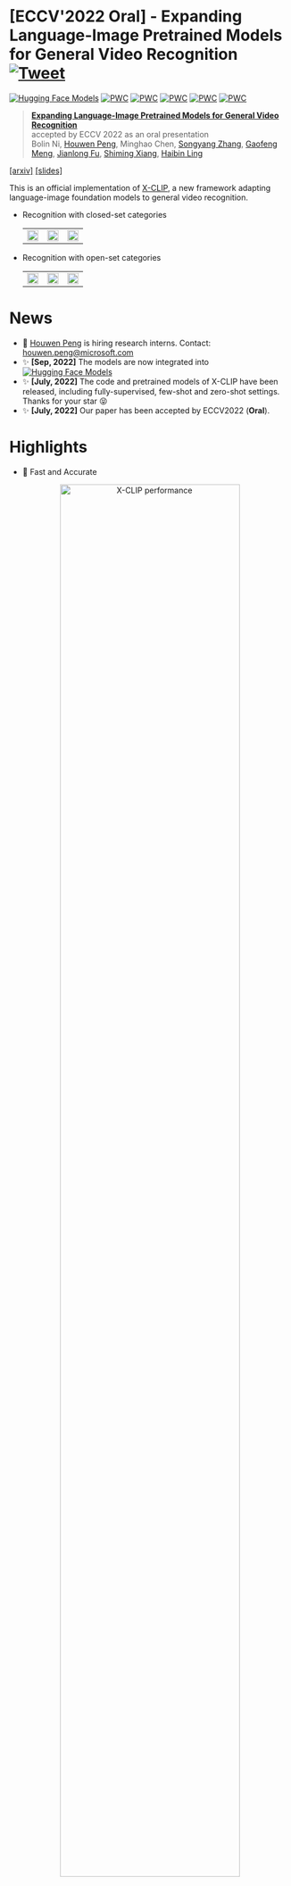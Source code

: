 
# [ECCV'2022 Oral] - Expanding Language-Image Pretrained Models for General Video Recognition [![Tweet](https://img.shields.io/twitter/url/http/shields.io.svg?style=social)](https://twitter.com/intent/tweet?text=CLIP%20for%20Video!!&url=https://github.com/microsoft/VideoX/edit/master/X-CLIP&via=houwen_peng&hashtags=CLIP,Kinetics,vision_transformer,zero_shot)

[![Hugging Face Models](https://img.shields.io/badge/%F0%9F%A4%97%20Hugging%20Face-Models-blue)](https://huggingface.co/models?other=xclip)
[![PWC](https://img.shields.io/endpoint.svg?url=https://paperswithcode.com/badge/expanding-language-image-pretrained-models/action-classification-on-kinetics-400)](https://paperswithcode.com/sota/action-classification-on-kinetics-400?p=expanding-language-image-pretrained-models)
[![PWC](https://img.shields.io/endpoint.svg?url=https://paperswithcode.com/badge/expanding-language-image-pretrained-models/action-classification-on-kinetics-600)](https://paperswithcode.com/sota/action-classification-on-kinetics-600?p=expanding-language-image-pretrained-models)
[![PWC](https://img.shields.io/endpoint.svg?url=https://paperswithcode.com/badge/expanding-language-image-pretrained-models/zero-shot-action-recognition-on-kinetics)](https://paperswithcode.com/sota/zero-shot-action-recognition-on-kinetics?p=expanding-language-image-pretrained-models)
[![PWC](https://img.shields.io/endpoint.svg?url=https://paperswithcode.com/badge/expanding-language-image-pretrained-models/zero-shot-action-recognition-on-hmdb51)](https://paperswithcode.com/sota/zero-shot-action-recognition-on-hmdb51?p=expanding-language-image-pretrained-models)
[![PWC](https://img.shields.io/endpoint.svg?url=https://paperswithcode.com/badge/expanding-language-image-pretrained-models/zero-shot-action-recognition-on-ucf101)](https://paperswithcode.com/sota/zero-shot-action-recognition-on-ucf101?p=expanding-language-image-pretrained-models)
> [**Expanding Language-Image Pretrained Models for General Video Recognition**](https://arxiv.org/abs/2208.02816)<br>
> accepted by ECCV 2022 as an oral presentation<br>
> Bolin Ni, [Houwen Peng](https://houwenpeng.com/), Minghao Chen, [Songyang Zhang](https://sy-zhang.github.io/), [Gaofeng Meng](https://people.ucas.ac.cn/~gfmeng), [Jianlong Fu](https://jianlong-fu.github.io/), [Shiming Xiang](https://people.ucas.ac.cn/~xiangshiming), [Haibin Ling](https://www3.cs.stonybrook.edu/~hling/)

[[arxiv]](https://arxiv.org/abs/2208.02816)
[[slides]]()

This is an official implementation of [X-CLIP](https://arxiv.org/abs/2208.02816), a new framework adapting language-image foundation models to general video recognition. 

- Recognition with closed-set categories
    <table>
        <tr>
            <td ><center><img width="100%" alt="" src="https://github.com/nbl97/X-CLIP_Model_Zoo/releases/download/v1.0/dog_.gif"/></center></td>
            <td ><center><img width="100%" alt="" src="https://github.com/nbl97/X-CLIP_Model_Zoo/releases/download/v1.0/wheel_.gif"/></center></td>
            <td ><center><img width="100%" alt="" src="https://github.com/nbl97/X-CLIP_Model_Zoo/releases/download/v1.0/cake_.gif"/></center></td>
        </tr>
    </table>

- Recognition with open-set categories
    <table>
        <tr>
            <td ><center><img width="100%" alt="" src="https://github.com/nbl97/X-CLIP_Model_Zoo/releases/download/v1.0/dogs_.gif"/></center></td>
            <td ><center><img width="100%" alt="" src="https://github.com/nbl97/X-CLIP_Model_Zoo/releases/download/v1.0/math_.gif"/></center></td>
            <td ><center><img width="100%" alt="" src="https://github.com/nbl97/X-CLIP_Model_Zoo/releases/download/v1.0/dunk_.gif"/></center></td>
        </tr>
    </table>

# News
- :eyes: [Houwen Peng](https://houwenpeng.com/) is hiring research interns. Contact: [houwen.peng@microsoft.com](houwen.peng@microsoft.com)
- :sparkles: **[Sep, 2022]** The models are now integrated into [![Hugging Face Models](https://img.shields.io/badge/%F0%9F%A4%97%20Hugging%20Face-Models-blue)](https://huggingface.co/models?other=xclip)
- :sparkles: **[July, 2022]** The code and pretrained models of X-CLIP have been released, including fully-supervised, few-shot and zero-shot settings. Thanks for your star :stuck_out_tongue_closed_eyes:
- :sparkles: **[July, 2022]** Our paper has been accepted by ECCV2022 (**Oral**).


# Highlights
- :muscle: Fast and Accurate

<div align="center">
    <img width="80%" alt="X-CLIP performance" src=".figures/performance.png"/>
</div>

    
# Environment Setup
To set up the environment, you can easily run the following command:
```
conda create -n XCLIP python=3.7
conda activate XCLIP
pip install -r requirements.txt
```

Install Apex as follows
```
git clone https://github.com/NVIDIA/apex
cd apex
pip install -v --disable-pip-version-check --no-cache-dir --global-option="--cpp_ext" --global-option="--cuda_ext" ./
```

# Data Preparation

For downloading the Kinetics datasets, you can refer to [mmaction2](https://github.com/open-mmlab/mmaction2/blob/master/tools/data/kinetics/README.md) or [CVDF](https://github.com/cvdfoundation/kinetics-dataset). For [UCF-101](https://www.crcv.ucf.edu/data/UCF101.php) and [HMDB-51](https://serre-lab.clps.brown.edu/resource/hmdb-a-large-human-motion-database/), you can easily get them from the official website.

Due to limited storage, we decord the videos in an online fashion using [decord](https://github.com/dmlc/decord).

We provide the following two ways to organize the dataset:

- **Option \#1:** Standard Folder. For standard folder, put all videos in the `videos` folder, and prepare the annotation files as `train.txt` and `val.txt`. Please make sure the folder looks like this:
    ```Shell
    $ ls /PATH/TO/videos | head -n 2
    a.mp4
    b.mp4

    $ head -n 2 /PATH/TO/train.txt
    a.mp4 0
    b.mp4 2

    $ head -n 2 /PATH/TO/val.txt
    c.mp4 1
    d.mp4 2
    ```


-  **Option \#2:** Zip/Tar File. When reading videos from massive small files, we recommend using zipped files to boost loading speed. The videos can be organized into a `tar` file `videos.tar`, which looks like:
    ```Shell
    $ tar -tvf /PATH/TO/videos.tar | head -n 2
    a.mp4
    b.mp4
    ```
    The `train.txt` and `val.txt` are prepared in the same way as option \#1.

Since that our method employs semantic information in text labels, rather than traditional one-hot label, it is necessary to provide a textual description for each video category. For example, we provide the text description of Kinetics-400 in the file `labels/kinetics_400_labels.csv`. Here is the format:
```Shell
$ head -n 5 labels/kinetics_400_labels.csv
id,name
0,abseiling
1,air drumming
2,answering questions
3,applauding
```
The `id` indicates the class id, while the `name` denotes the text description.

# Model Zoo
For evaluation, we provide the checkpoints of our models in the following tables.
- Fully-supervised on Kinetics-400:

    | Model | FLOPs(G)| Input | Top-1 Acc.(%) | Top-5 Acc.(%)| ckpt | log |
    |--|--|--|--|--|--|--|
    | X-CLIP-B/32 | 39 |8x224 |80.4 | 95.0 | [Github](https://github.com/nbl97/X-CLIP_Model_Zoo/releases/download/v1.0/k400_32_8.pth) | [Github](https://github.com/nbl97/X-CLIP_Model_Zoo/releases/download/v1.0/k400_32_8.txt)|
    | X-CLIP-B/32 | 75 |16x224 |81.1 | 95.5 | [Github](https://github.com/nbl97/X-CLIP_Model_Zoo/releases/download/v1.0/k400_32_16.pth) | [Github](https://github.com/nbl97/X-CLIP_Model_Zoo/releases/download/v1.0/k400_32_16.txt) |
    | X-CLIP-B/16 | 145 |8x224 |83.8 | 95.7 | [Github](https://github.com/nbl97/X-CLIP_Model_Zoo/releases/download/v1.0/k400_16_8.pth) | [Github](https://github.com/nbl97/X-CLIP_Model_Zoo/releases/download/v1.0/k400_16_8.txt) |
    | X-CLIP-B/16 | 287 |16x224 |84.7 | 96.8 | [Github](https://github.com/nbl97/X-CLIP_Model_Zoo/releases/download/v1.0/k400_16_16.pth) | [Github](https://github.com/nbl97/X-CLIP_Model_Zoo/releases/download/v1.0/k400_16_16.txt)|
    | X-CLIP-B/14 | 658 |8x224 |87.1 | 97.6 | [GoogleDrive](https://drive.google.com/file/d/1NUOImq0o5DlQTST17iIP3vG7DgmHQuCx/view?usp=sharing) | [Github](https://github.com/nbl97/X-CLIP_Model_Zoo/releases/download/v1.0/k400_14_8.txt)|
    | X-CLIP-B/14 | 3086 |16x336 |87.7 | 97.4 |[GoogleDrive](https://drive.google.com/file/d/1FOYgnJc097OJ4lGwtRCCydQyVPJEOH7d/view?usp=sharing)  |[Github](https://github.com/nbl97/X-CLIP_Model_Zoo/releases/download/v1.0/k400_14_16_336.txt) |

- Fully-supervised on Kinetics-600:

    | Model | FLOPs(G)| Input | Top-1 Acc.(%) | Top-5 Acc.(%)| ckpt | log |
    |--|--|--|--|--|--|--|
    | X-CLIP-B/16 | 145|8x224 |85.3 | 97.1 | [Github](https://github.com/nbl97/X-CLIP_Model_Zoo/releases/download/v1.0/k600_16_8.pth) | [Github](https://github.com/nbl97/X-CLIP_Model_Zoo/releases/download/v1.0/k600_16_8.txt)|
    | X-CLIP-B/16 | 287 |16x224 |85.8 | 97.3 | [Github](https://github.com/nbl97/X-CLIP_Model_Zoo/releases/download/v1.0/k600_16_16.pth) | [Github](https://github.com/nbl97/X-CLIP_Model_Zoo/releases/download/v1.0/k600_16_16.txt) |
    | X-CLIP-L/14 | 658 |8x224 |88.3 | 97.7 | [GoogleDrive](https://drive.google.com/file/d/1FV8C1INuM91sLAN4ImjzePLIlpMSihwV/view?usp=sharing) | [Github](https://github.com/nbl97/X-CLIP_Model_Zoo/releases/download/v1.0/k600_14_8.txt) |

- Few-shot:

    | Model | Dataset | K | FLOPs(G) | Input| Top-1 Acc.(%) | ckpt | log |
    |--|--|--|--|--|--|--|--|
    | X-CLIP-B/16 | HMDB-51 | 2 | 571 | 32x224 |53.0 | [Github](https://github.com/nbl97/X-CLIP_Model_Zoo/releases/download/v1.0/few_hmdb_2.pth) | [Github](https://github.com/nbl97/X-CLIP_Model_Zoo/releases/download/v1.0/hmdb_2.txt)|
    | X-CLIP-B/16 | HMDB-51 | 4 |571 |32x224 |57.3 | [Github](https://github.com/nbl97/X-CLIP_Model_Zoo/releases/download/v1.0/few_hmdb_4.pth) | [Github](https://github.com/nbl97/X-CLIP_Model_Zoo/releases/download/v1.0/hmdb_4.txt) |
    | X-CLIP-B/16 | HMDB-51 | 8 |571 |32x224 |62.8 | [Github](https://github.com/nbl97/X-CLIP_Model_Zoo/releases/download/v1.0/few_hmdb_8.pth) | [Github](https://github.com/nbl97/X-CLIP_Model_Zoo/releases/download/v1.0/hmdb_8.txt) |
    | X-CLIP-B/16 | HMDB-51 |16 |571 |32x224 |64.0 | [Github](https://github.com/nbl97/X-CLIP_Model_Zoo/releases/download/v1.0/few_hmdb_16.pth) | [Github](https://github.com/nbl97/X-CLIP_Model_Zoo/releases/download/v1.0/hmdb_16.txt) |
    | X-CLIP-B/16 | UCF-101 | 2 |571 |32x224 |76.4 | [Github](https://github.com/nbl97/X-CLIP_Model_Zoo/releases/download/v1.0/few_ucf_2.pth) | [Github](https://github.com/nbl97/X-CLIP_Model_Zoo/releases/download/v1.0/ucf_2.txt)|
    | X-CLIP-B/16 | UCF-101 | 4 |571 |32x224 |83.4 | [Github](https://github.com/nbl97/X-CLIP_Model_Zoo/releases/download/v1.0/few_ucf_4.pth) | [Github](https://github.com/nbl97/X-CLIP_Model_Zoo/releases/download/v1.0/ucf_4.txt) |
    | X-CLIP-B/16 | UCF-101 | 8 |571 |32x224 |88.3 | [Github](https://github.com/nbl97/X-CLIP_Model_Zoo/releases/download/v1.0/few_ucf_8.pth) | [Github](https://github.com/nbl97/X-CLIP_Model_Zoo/releases/download/v1.0/ucf_8.txt) |
    | X-CLIP-B/16 | UCF-101 | 16 |571 |32x224 |91.4 | [Github](https://github.com/nbl97/X-CLIP_Model_Zoo/releases/download/v1.0/few_ucf_16.pth) | [Github](https://github.com/nbl97/X-CLIP_Model_Zoo/releases/download/v1.0/ucf_16.txt) |

- Zero-shot:
  | Model | Dataset | FLOPs(G)| Input | Top-1 Acc.(%) | ckpt | log |
  |--|--|--|--|--|--|--|
  | X-CLIP-B/16 | HMDB-51 |571|32x224 | 44.6 | [Github](https://github.com/nbl97/X-CLIP_Model_Zoo/releases/download/v1.0/zero.pth) | [Github](https://github.com/nbl97/X-CLIP_Model_Zoo/releases/download/v1.0/zero.txt)|
    | X-CLIP-B/16 | UCF-101 |571|32x224 | 72.0 | [Github](https://github.com/nbl97/X-CLIP_Model_Zoo/releases/download/v1.0/zero.pth) | [Github](https://github.com/nbl97/X-CLIP_Model_Zoo/releases/download/v1.0/zero.txt) |
    | X-CLIP-B/16 | Kinetics-600 |571|32x224 | 65.2 | [Github](https://github.com/nbl97/X-CLIP_Model_Zoo/releases/download/v1.0/zero.pth) | [Github](https://github.com/nbl97/X-CLIP_Model_Zoo/releases/download/v1.0/zero.txt) |


# Train
The config files lie in `configs`. For example, to train X-CLIP-B/32 with 8 frames on Kinectis-400 on 8 GPUs, you can run
```
python -m torch.distributed.launch --nproc_per_node=8 \ 
main.py -cfg configs/k400/32_8.yaml --output /PATH/TO/OUTPUT --accumulation-steps 4
```

**Note:**
- We recommend setting the total batch size to 256. If memory or #GPUs is limited, you can use `--accumulation-steps` to maintain the total batch size. Specifically, here the effective total batch size is 8(`GPUs_NUM`) x 8(`TRAIN.BATCH_SIZE`) x 4(`TRAIN.ACCUMULATION_STEPS`) = 256.
- Please specify the data path in config file(`configs/*.yaml`). Also, you can set them by attaching an argument `--opts DATA.ROOT /PATH/TO/videos DATA.TRAIN_FILE /PATH/TO/train.txt DATA.VAL_FILE /PATH/TO/val.txt`. Note that if you use the tar file(`videos.tar`), just set the `DATA.ROOT` to `/PATH/TO/videos.tar`. For standard folder, set that to `/PATH/TO/videos` naturally.
- The pretrained CLIP will be automatically downloaded. Of course, you can specify it by using `--pretrained /PATH/TO/PRETRAINED`.

# Test
For example, to test the X-CLIP-B/32 with 8 frames on Kinectis-400, you can run
```
python -m torch.distributed.launch --nproc_per_node=8 main.py \
-cfg configs/k400/32_8.yaml --output /PATH/TO/OUTPUT --only_test --resume /PATH/TO/CKPT \
--opts TEST.NUM_CLIP 4 TEST.NUM_CROP 3
```

**Note:**
- According to our experience and sanity checks, there is a reasonable random variation about +/-0.2% top-1 accuracy when testing on different machines.
- There are two parts in the provided logs of the fully-supervised experiments. The first part is conventional training followed by validation per epoch with single-view. The second part, attached at the end of the log, is the multiview (3 crops x 4 clips) inference logs.


# Bibtex
If this project is useful for you, please consider citing our paper :mega:
```
@article{XCLIP,
  title={Expanding Language-Image Pretrained Models for General Video Recognition},
  author={Ni, Bolin and Peng, Houwen and Chen, Minghao and Zhang, Songyang and Meng, Gaofeng and Fu, Jianlong and Xiang, Shiming and Ling, Haibin},
  booktitle={European Conference on Computer Vision (ECCV)},
  year={2022}
}
```
# Acknowledgements
Parts of the codes are borrowed from [mmaction2](https://github.com/open-mmlab/mmaction2), [Swin](https://github.com/microsoft/Swin-Transformer) and [CLIP](https://github.com/openai/CLIP). Sincere thanks to their wonderful works.
